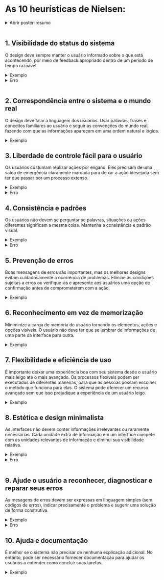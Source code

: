 # As 10 heurísticas de Nielsen:

<details>
  <summary>Abrir poster-resumo</summary>
<div align=center>
<img src="https://github.com/gisele-reis/Bertoti/assets/111552213/e1d306e0-c84a-4739-b006-5111e02e79bd" width="700px">
</div>
</details>
<br>

## 1. Visibilidade do status do sistema
O design deve sempre manter o usuário informado sobre o que está acontecendo, por meio de feedback apropriado dentro de um período de tempo razoável.
<details>
  <summary>Exemplo</summary>
  <div>
    <img src="https://github.com/gisele-reis/Bertoti/assets/111552213/984a74e9-1082-41c5-be98-5498bd6aca25" width="700px"/>
    <br>
    
  > No site da Netflix, ao passar o mouse em cima de um elemento, este é ampliado e fica em evidência, permitindo 
  > ao usuário uma maior percepção de localização  
  </div>
</details>

<details>
  <summary>Erro</summary>
  <div>
   <img src="https://github.com/gisele-reis/Bertoti/assets/111552213/8ce2ffc8-7e46-4649-a231-ac7a7f0c72f2" width="400px"/>
    <br>
    
  > Os vídeos denominados reels do instagram, quando abertos em um navegador, não apresentam uma barra de status
  > ou algum elemento que permita ao usuário visualizar o andamento do vídeo.
  </div>
</details>
<br>

## 2. Correspondência entre o sistema e o mundo real
O design deve falar a linguagem dos usuários. Usar palavras, frases e conceitos familiares ao usuário e seguir as convenções do mundo real, fazendo com que as informações apareçam em uma ordem natural e lógica.
<details>
  <summary>Exemplo</summary>
  <div>
    <img src="https://github.com/gisele-reis/Bertoti/assets/111552213/3397404d-e36b-48d8-9c2d-5a7f1cb19472" width="600px"/>
    <br>
    
  > Em site de compras, costuma-se utilizar o símbolo de carrinho (cestas, sacola) para armazenar os itens selecionados pelo usuário,  
  > para assemelhar-se com um carrinho de compras utilizado na vida real.
  </div>
</details>

## 3. Liberdade de controle fácil para o usuário
Os usuários costumam realizar ações por engano. Eles precisam de uma saída de emergência claramente marcada para deixar a ação idesejada sem ter que passar por um processo extenso.
<details>
  <summary>Exemplo</summary>
  <div>
    <img src="https://github.com/gisele-reis/Bertoti/assets/111552213/d5111805-bac5-471a-8ff6-6bfb0be15547" width="600px"/>
    <br>
    
  > Em site de compras, é comum que haja uma função remover, para que o usuário possa retirar itens colocados no carrinho que não
  > deseje mais ou que foram colocados por engano
  </div>
</details>
<details>
  <summary>Erro</summary>
  <div>
    <img src="https://github.com/gisele-reis/Bertoti/assets/111552213/7a1b36e8-f1c9-41a9-95e0-9dd3e2e1ed93" width="800px"/>
    <img src="https://github.com/gisele-reis/Bertoti/assets/111552213/8b2c55cd-8d3f-4601-b3d2-9592bb8144e9" width="700px"/>
    <br>
    
  > No site do Correios, ao navegar para a tela de login, o site não disponibiliza uma alternativa para o usuário retornar para
  > a página inicial, dificultando a navegação pelo site. 
  </div>
</details>

## 4. Consistência e padrões
Os usuários não devem se perguntar se palavras, situações ou ações diferentes significam a mesma coisa. Mantenha a consistência e padrão visual.
<details>
  <summary>Exemplo</summary>
  <div>
    <img src="https://github.com/gisele-reis/Bertoti/assets/111552213/98b5e692-e5b9-4734-b767-f0e439541f89" />
    <br>
    
  > No site do Lyrics Training, as músicas são classificadas de acordo com a sua dificuldade,
  > e isso é sinalizado para o usuário seguindo os padrões de cores do semáforo
  </div>
</details>
<details>
  <summary>Erro</summary>
  <div>
    <img src="https://github.com/gisele-reis/Bertoti/assets/111552213/376acad0-ee96-4c42-88ce-b6d7326382a7" width="700px"/>
    <br>
    
  > Na parte de ajustes do site Aliexpress é possível notar algumas inconsistências nos termos utilizados, como na barra lateral em há
  > a opção "Ajustes" mas quando clicada a página recebe o título de "Configurações" 
  </div>
</details>

## 5. Prevenção de erros
Boas mensagens de erros são importantes, mas os melhores designs evitam cuidadosamente a ocorrência de problemas. Elimine as condições sujeitas a erros ou verifique-as e apresente aos usuários uma opção de confirmação antes de comprometerem com a ação.
<details>
  <summary>Exemplo</summary>
  <div>
    <img src="https://github.com/gisele-reis/Bertoti/assets/111552213/36223be8-acc0-439e-9cd1-725f0b272e02" width="400px"/>
    <br>
    
  > Na página de cadastro da clínica "Amor Saúde" é informado ao usuário todos os requisitos a serem cumpridos na hora de criar uma senha,
  > e esses requisitos vão saindo da lista a medida que o usuário os cumpre, evitando possíveis erros que possam ser cometidos na hora de cadastrar a senha  
  </div>
</details>

## 6. Reconhecimento em vez de memorização
Miniminize a carga de memória do usuário tornando os elementos, ações e opções visíveis. O usuário não deve ter que se lembrar de informações de uma parte da interface para outra.
<details>
  <summary>Exemplo</summary>
  <div>
    <img src="https://github.com/gisele-reis/Bertoti/assets/111552213/bf92fbd2-31a9-43cf-9324-7305faace225" width="600px"/>
    <br>
    
  > Alguns sites, como o da nike por exemplo, exibem o caminho percorrido pelo usuário, facilitando a visualização do que foi feito para chegar no ponto em que está
  </div>
</details>

## 7. Flexibilidade e eficiência de uso
É importante deixar uma experiência boa com seu sistema desde o usuário mais leigo até o mais avançado.
Os processos flexíveis podem ser executados de diferentes maneiras, para que as pessoas possam escolher o método que funciona para elas. O sistema pode oferecer um recurso avançado sem que isso prejudique a experiência de um usuário leigo.
<details>
  <summary>Exemplo</summary>
  <div>
    <img src="https://github.com/gisele-reis/Bertoti/assets/111552213/b9b0d8db-bdba-4e12-82bb-5b18f3fe835b" width="400px"/>
    <br>
    
  > Muitos aplicativos (como o VSCode) fornecem atalhos para agilizar os processos do usuário, porém alguns preferem usar as funções através do menu, o que também é possível. 
  </div>
</details>

## 8. Estética e design minimalista
As interfaces não devem conter informações irrelevantes ou raramente necessárias. Cada unidade extra de informação em um interface compete com as unidades relevantes de informação e diminui sua visibilidade relativa.
<details>
  <summary>Exemplo</summary>
  <div>
    <img src="https://github.com/gisele-reis/Bertoti/assets/111552213/50cd5ebb-e31d-4886-bdfd-7df1badca210" width="400px"/>
    <br>
    
  > O Google geralmente segue uma estética bem minimalista, como no caso da tela de login, onde só são visuaizadas as funções essenciais, sem conteúdo que tire o foco do usuário.
  </div>
</details>
<details>
  <summary>Erro</summary>
<div>
   <img src="https://github.com/gisele-reis/Bertoti/assets/111552213/9e4ea2e0-316c-43d8-a9b9-d6b6517e978a" width="400px"/>
    <br>
    
  > A página inicial do aplicativo SHEIN apresenta muitas informações, o que pode confundir o usuário e prejudicar a sua experiência
  </div>
</details>
<br>

## 9. Ajude o usuário a reconhecer, diagnosticar e reparar seus erros
As mesagens de erros devem ser expressas em linguagem simples (sem códigos de erros), indicar precisamente o problema e sugerir uma solução de forma construtiva.
<details>
  <summary>Exemplo</summary>
  <div>
    <img src="https://github.com/gisele-reis/Bertoti/assets/111552213/9d2b0546-afa8-486a-8773-19941a612c56" width="400px"/>
    <br>
    
  > No Pinterest, quando o usuário digita um email inválido no login, é possível visualizar uma mensagem de erro bem objetiva e clara,
  > permitindo ao usuário reconhecer o erro com facilidade.
  </div>
</details>
<details>
  <summary>Erro</summary>
  <div>
    <img src="https://github.com/gisele-reis/Bertoti/assets/111552213/2992e3c0-7c0f-4c24-ac8c-dc708855eb0e" width="500px"/>
    <br>
    
  > No site do Correios, quando os dados de cadastro são colocados de forma errada, a mensagem exibida não fornece informações suficientes para o que o usuário identifique seu erro.
  </div>
</details>

## 10. Ajuda e documentação
É melhor se o sistema não precisar de nenhuma explicação adicional. No entanto, pode ser necessário fornecer documentação para ajudar os usuários a entender como concluir suas tarefas.
<details>
  <summary>Exemplo</summary>
  <div>
    <img src="https://github.com/gisele-reis/Bertoti/assets/111552213/15a1a2ba-126e-4ce8-b046-fd0fd309a8f4" width="700px"/>
    <br>
    
  > A página inicial do site Trello, fornece informações para que o usuário tenha uma introdução das ferramentas/utilidades disponíveis,
  > oferencendo uma melhor experiência e facilitando o uso para o usuário. 
  </div>
</details>

